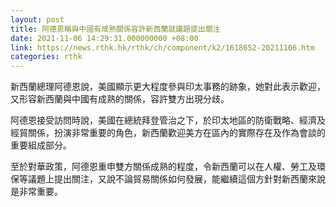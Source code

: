 ```yaml
---
layout: post
title: 阿德恩稱與中國有成熟關係容許新西蘭就議題提出關注
date: 2021-11-06 14:29:31.000000000 +08:00
link: https://news.rthk.hk/rthk/ch/component/k2/1618652-20211106.htm
categories: rthk
---
```


新西蘭總理阿德恩說，美國顯示更大程度參與印太事務的跡象，她對此表示歡迎，又形容新西蘭與中國有成熟的關係，容許雙方出現分歧。

阿德恩接受訪問時說，美國在總統拜登管治之下，於印太地區的防衛戰略、經濟及經貿關係，扮演非常重要的角色，新西蘭歡迎美方在區內的實際存在及作為會談的重要組成部分。

至於對華政策，阿德恩重申雙方關係成熟的程度，令新西蘭可以在人權、勞工及環保等議題上提出關注，又說不論貿易關係如何發展，能繼續這個方針對新西蘭來說是非常重要。
